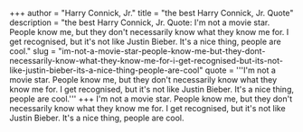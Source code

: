 +++
author = "Harry Connick, Jr."
title = "the best Harry Connick, Jr. Quote"
description = "the best Harry Connick, Jr. Quote: I'm not a movie star. People know me, but they don't necessarily know what they know me for. I get recognised, but it's not like Justin Bieber. It's a nice thing, people are cool."
slug = "im-not-a-movie-star-people-know-me-but-they-dont-necessarily-know-what-they-know-me-for-i-get-recognised-but-its-not-like-justin-bieber-its-a-nice-thing-people-are-cool"
quote = '''I'm not a movie star. People know me, but they don't necessarily know what they know me for. I get recognised, but it's not like Justin Bieber. It's a nice thing, people are cool.'''
+++
I'm not a movie star. People know me, but they don't necessarily know what they know me for. I get recognised, but it's not like Justin Bieber. It's a nice thing, people are cool.

